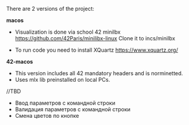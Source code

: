 There are 2 versions of the project:

**macos**

- Visualization is done via school 42 minilbx
https://github.com/42Paris/minilibx-linux
Clone it to incs/minilbx

- To run code you need to install XQuartz
https://www.xquartz.org/

**42-macos**

- This version includes all 42 mandatory headers and is norminetted.
- Uses mlx lib preinstalled on local PCs.


//TBD
- Ввод параметров с командной строки
- Валидация параметров с командной строки
- Смена цветов по кнопке